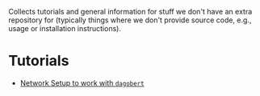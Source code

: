 Collects tutorials and general information for stuff we don't have an extra
repository for (typically things where we don't provide source code, e.g.,
usage or installation instructions).

# Tutorials

* [Network Setup to work with `dagobert`](tutorials/dagobert-network-setup.md)
